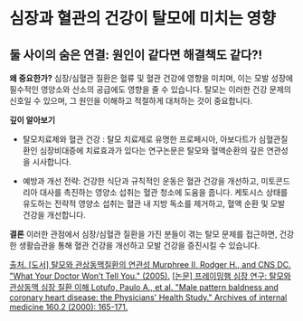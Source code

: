 ﻿

# 심장과 혈관의 건강이 탈모에 미치는 영향

## 둘 사이의 숨은 연결: 원인이 같다면 해결책도 같다?!

**왜 중요한가?** 
심장/심혈관 질환은 혈류 및 혈관 건강에 영향을 미치며, 이는 모발 성장에 필수적인 영양소와 산소의 공급에도 영향을 줄 수 있습니다. 탈모는 이러한 건강 문제의 신호일 수 있으며, 그 원인을 이해하고 적절하게 대처하는 것이 중요합니다. 

**깊이 알아보기** 

- 탈모치료제와 혈관 건강 : 탈모 치료제로 유명한 프로페시아, 아보다트가 심혈관질환인 심장비대증에 치료효과가 있다는 연구논문은 탈모와 혈액순환의 깊은 연관성을 시사합니다. 

- 예방과 개선 전략: 건강한 식단과 규칙적인 운동은 혈관 건강을 개선하고, 미토콘드리아 대사를 촉진하는 영양소 섭취는 혈관 청소에 도움을 줍니다. 케토시스 상태를 유도하는 전략적 영양소 섭취는 혈관 내 지방 독소를 제거하고, 혈액 순환 및 모발 건강을 개선합니다. 

**결론**
이러한 관점에서 심장/심혈관 질환을 가진 분들이 겪는 탈모 문제를 접근하면, 건강한 생활습관을 통해 혈관 건강을 개선하고 모발 건강을 증진시킬 수 있습니다.

[출처. \[도서\] 탈모와 관상동맥질환의 연관성 Murphree II, Rodger H., and CNS DC. "What Your Doctor Won’t Tell You." (2005).](https://frontier-three.vercel.app/kr/m04/m0407/m040721) 
[\[논문\] 프레이밍햄 심장 연구: 탈모와 관상동맥 심장 질환 이해 Lotufo, Paulo A., et al. "Male pattern baldness and coronary heart disease: the Physicians' Health Study." Archives of internal medicine 160.2 (2000): 165-171.](https://frontier-three.vercel.app/kr/m04/m0407/m040722)
